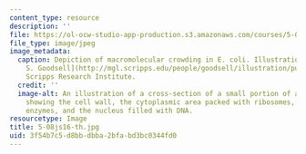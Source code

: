 ```yaml
---
content_type: resource
description: ''
file: https://ol-ocw-studio-app-production.s3.amazonaws.com/courses/5-08j-biological-chemistry-ii-spring-2016/3f54b7c5d8bbdbba2bfabd3bc0344fd0_5-08js16-th.jpg
file_type: image/jpeg
image_metadata:
  caption: Depiction of macromolecular crowding in E. coli. Illustration by [David
    S. Goodsell](http://mgl.scripps.edu/people/goodsell/illustration/public), the
    Scripps Research Institute.
  credit: ''
  image-alt: An illustration of a cross-section of a small portion of an E. coli cell,
    showing the cell wall, the cytoplasmic area packed with ribosomes, tRNA, mRNA,
    enzymes, and the nucleus filled with DNA.
resourcetype: Image
title: 5-08js16-th.jpg
uid: 3f54b7c5-d8bb-dbba-2bfa-bd3bc0344fd0
---
```

